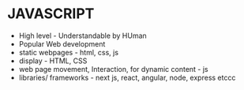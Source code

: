 # JAVASCRIPT
* High level - Understandable by HUman
* Popular Web development
* static webpages - html, css, js
* display - HTML, CSS
* web page movement, Interaction, for dynamic content - js
* libraries/ frameworks - next js, react, angular, node, express etccc
